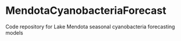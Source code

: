 # MendotaCyanobacteriaForecast
Code repository for Lake Mendota seasonal cyanobacteria forecasting models 
